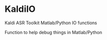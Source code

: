 # KaldiIO
Kaldi ASR Toolkit Matlab/Python IO functions

Function to help debug things in Matlab/Python
